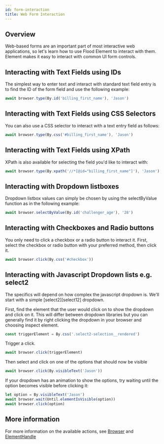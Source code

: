 ```yaml
---
id: form-interaction
title: Web Form Interaction
---
```


## Overview

Web-based forms are an important part of most interactive web applications, so let's learn how to use Flood Element to interact with them. Element makes it easy to interact with common UI form controls.

## Interacting with Text Fields using IDs

The simplest way to enter text and interact with standard text field entry is to find the ID of the form field and use the following example:

```typescript
await browser.type(By.id('billing_first_name'), 'Jason')
```

## Interacting with Text Fields using CSS Selectors

You can also use a CSS selector to interact with a text entry field as follows:

```typescript
await browser.type(By.css('#billing_first_name'), 'Jason')
```

## Interacting with Text Fields using XPath

XPath is also available for selecting the field you'd like to interact with:

```typescript
await browser.type(By.xpath('//*[@id="billing_first_name"]'), 'Jason')
```

## Interacting with Dropdown listboxes

Dropdown listbox values can simply be chosen by using the selectByValue function as in the following example:

```typescript
await browser.selectByValue(By.id('challenger_age'), '28')
```

## Interacting with Checkboxes and Radio buttons

You only need to click a checkbox or a radio button to interact it. First, select the checkbox or radio button with your preferred method, then click it.

```typescript
await browser.click(By.css('#checkbox'))
```

## Interacting with Javascript Dropdown lists e.g. select2

The specifics will depend on how complex the javascript dropdown is. We'll start with a simple [select2][select12] dropdown.

First, find the element that the user would click on to show the dropdown and click on it. This will differ between dropdown libraries but you can generally find it by right clicking the dropdown in your browser and choosing inspect element.

```typescript
const triggerElement = By.css('.select2-selection__rendered')
```

Trigger a click.

```typescript
await browser.click(triggerElement)
```

Then select and click on one of the options that should now be visible

```typescript
await browser.click(By.visibleText('Jason'))
```

If your dropdown has an animation to show the options, try waiting until the option becomes visible before clicking it:

```typescript
let option = By.visibleText('Jason')
await browser.wait(Until.elementIsVisible(option))
await browser.click(option)
```

[select2]: https://select2.org

## More information

For more information on the available actions, see [Browser] and [ElementHandle]

<!-- suffix -->

[browser]: ../../api/Browser.md#browser
[elementhandle]: ../../api/ElementHandle.md#elementhandle
